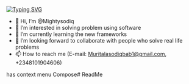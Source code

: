 [![Typing SVG](https://readme-typing-svg.demolab.com?font=Fira+Code&pause=1000&background=E051D200&width=435&lines=%F0%9F%97%A3%EF%B8%8F+Hi!+Welcome+to+my+GitHub+;My+name+is+Muritala+Sodiq+;I'm+a+Software+Engineer+%F0%9F%92%BB;Always+at+your+service;Programming+is+my+forever+hobby!+)](https://git.io/typing-svg)

 

- 👋 Hi, I’m @Mightysodiq
- 👀 I’m interested in solving problem using software
- 🌱 I’m currently learning the new frameworks
- 💞️ I’m looking forward to collaborate with people who solve real life problems
- 📫 How to reach me  (E-mail: Muritalasodiqbab1@gmail.com, +2348101904606)

 

<!---
codedvd/codedvd is a ✨ special ✨ repository because its `README.md` (this file) appears on your GitHub profile.
You can click the Preview link to take a look at your changes.
--->


has context menu
Compose# ReadMe
